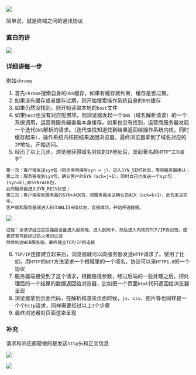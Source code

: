 ![](http://p5.qhimg.com/t01b112cbc2b8e98fcb.png)

简单说，就是终端之间的通讯协议



### 直白的讲

![](http://p6.qhimg.com/t0145aa714ba187e231.png)

### 详细讲每一步

例如`chrome`
1. 首先`chrome`搜索自身的`DNS`缓存，如果有缓存就判断，缓存是否过期。
2. 如果没有缓存或者缓存过期，则开始搜索操作系统自身的`DNS`缓存
3. 如果仍然没找到，则开始读取本地的`host`文件
4. 如果`host`也没有对应配置项，则浏览器发起一个`DNS`（域名解析请求）的一个系统调用，运营商服务器查看本身缓存。如果也没有找到，运营商服务器发起一个迭代`DNS`解析的请求。（迭代查找知道找到结果返回给操作系统内核，同时缓存起来），操作系统内核把结果返回浏览器，最终浏览器拿到了域名对应的`IP`地址，开始访问。
5. 经历了以上几步，浏览器获得域名对应的`IP`地址后，发起著名的`HTTP“三次握手”`
```
第一次：客户端发送syn包（同步序列编号syn = j），进入SYN_SENT状态，等待服务器确认；
第二次：服务器收到syn包，确认客户的SYN（ack=j+1），同时自己也发送一个syn包(syn=k),即SYN+ACK包，
此时服务器进入SYN_RECV状态；
第三次：客户端收到服务器的SYN+ACK包，想服务器发送确认包ACK（ack=k+1），此包发送完毕，
客户端和服务器端进入ESTABLISHED状态，连接成功，开始传送数据。
```

![](http://p3.qhimg.com/t016ee990c8767ee8d3.png)

```
过程：该请求经过层层路由设备进入服务端，进入到网卡，然后进入内核的TCP/IP协议栈，或者还有可能经过防火墙的过滤
然后到达WEB服务端，最终建立TCP/IP的连接
```
6. `TCP/IP`连接建立起来后，浏览器就可以向服务器发送`HTTP`请求了。使用了比如，用`HTTP`的`GET`方法请求一个根域里的一个域名，协议可以采`HTTP1.0`的一个协议
7. 服务器端接受到了这个请求，根据路径参数，经过后端的一些处理之后，把处理后的一个结果的数据返回给浏览器，比如把一个页面`html`代码返回给浏览器呈现
8. 浏览器拿到页面代码，在解析和渲染页面时候，`js`、`css`、图片等也同样是一个个`http`请求，同样需要经过以上`7`个步骤
9. 最终浏览器对页面渲染呈现

### 补充
请求和响应都要做的是发送`http`头和正文信息

![](http://p0.qhimg.com/t011d27dcec2ad315cd.png)

![](http://p3.qhimg.com/t0124865970d9db32ad.png)



